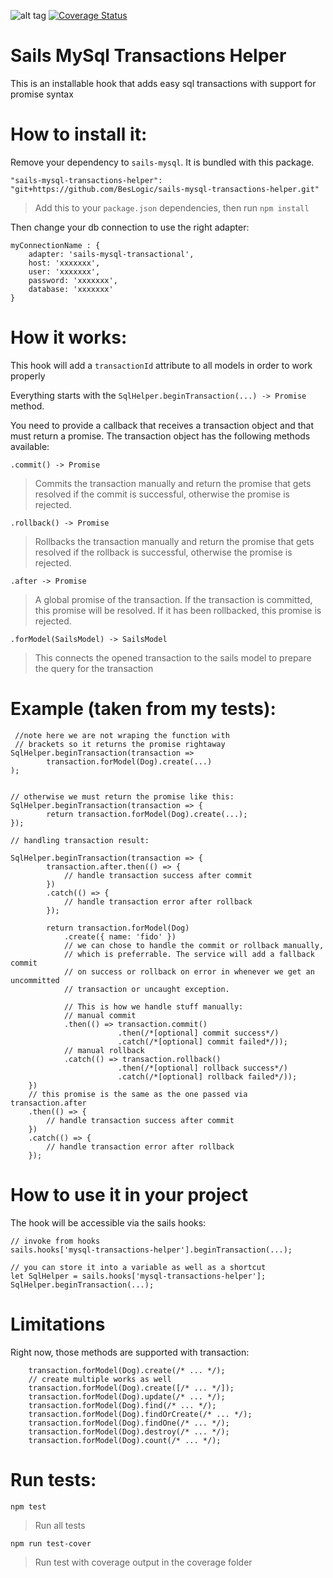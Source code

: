 ![alt tag](https://travis-ci.org/BesLogic/sails-mysql-transactions-helper.svg?branch=master)
[![Coverage Status](https://coveralls.io/repos/github/BesLogic/sails-mysql-transactions-helper/badge.svg?branch=master)](https://coveralls.io/github/BesLogic/sails-mysql-transactions-helper?branch=master)
# Sails MySql Transactions Helper 

This is an installable hook that adds easy sql transactions with support for promise syntax

# How to install it:
Remove your dependency to `sails-mysql`. It is bundled with this package.

```
"sails-mysql-transactions-helper": "git+https://github.com/BesLogic/sails-mysql-transactions-helper.git"
```
> Add this to your `package.json` dependencies, then run `npm install`

Then change your db connection to use the right adapter:
```
myConnectionName : {
    adapter: 'sails-mysql-transactional',
    host: 'xxxxxxx',
    user: 'xxxxxxx',
    password: 'xxxxxxx',
    database: 'xxxxxxx'
}
```

# How it works:

This hook will add a `transactionId` attribute to all models in order to work properly

Everything starts with the `SqlHelper.beginTransaction(...) -> Promise` method.

You need to provide a callback that receives a transaction object and that must return a promise. The transaction object has the following methods available:


`.commit() -> Promise`
> Commits the transaction manually and return the promise that gets resolved if the commit is successful, otherwise the promise is rejected.

`.rollback() -> Promise`
> Rollbacks the transaction manually and return the promise that gets resolved if the rollback is successful, otherwise the promise is rejected.

`.after -> Promise`
> A global promise of the transaction. If the transaction is committed, this promise will be resolved. If it has been rollbacked, this promise is rejected.

`.forModel(SailsModel) -> SailsModel`
> This connects the opened transaction to the sails model to prepare the query for the transaction


# Example (taken from my tests):
```
 //note here we are not wraping the function with 
 // brackets so it returns the promise rightaway
SqlHelper.beginTransaction(transaction =>
        transaction.forModel(Dog).create(...)
);


// otherwise we must return the promise like this:
SqlHelper.beginTransaction(transaction => {
        return transaction.forModel(Dog).create(...);
});

// handling transaction result:

SqlHelper.beginTransaction(transaction => {
        transaction.after.then(() => {
            // handle transaction success after commit
        })
        .catch(() => {
            // handle transaction error after rollback
        });

        return transaction.forModel(Dog)
            .create({ name: 'fido' })
            // we can chose to handle the commit or rollback manually, 
            // which is preferrable. The service will add a fallback commit 
            // on success or rollback on error in whenever we get an uncommitted
            // transaction or uncaught exception.

            // This is how we handle stuff manually:
            // manual commit
            .then(() => transaction.commit()
                        .then(/*[optional] commit success*/)
                        .catch(/*[optional] commit failed*/));
            // manual rollback
            .catch(() => transaction.rollback()
                        .then(/*[optional] rollback success*/)
                        .catch(/*[optional] rollback failed*/));
    })
    // this promise is the same as the one passed via transaction.after
    .then(() => {
        // handle transaction success after commit
    })
    .catch(() => {
        // handle transaction error after rollback
    });

```

# How to use it in your project

The hook will be accessible via the sails hooks:

```
// invoke from hooks
sails.hooks['mysql-transactions-helper'].beginTransaction(...);

// you can store it into a variable as well as a shortcut
let SqlHelper = sails.hooks['mysql-transactions-helper'];
SqlHelper.beginTransaction(...);
```

# Limitations

Right now, those methods are supported with transaction:
```
    transaction.forModel(Dog).create(/* ... */);
    // create multiple works as well
    transaction.forModel(Dog).create([/* ... */]);
    transaction.forModel(Dog).update(/* ... */);
    transaction.forModel(Dog).find(/* ... */);
    transaction.forModel(Dog).findOrCreate(/* ... */);
    transaction.forModel(Dog).findOne(/* ... */);
    transaction.forModel(Dog).destroy(/* ... */);
    transaction.forModel(Dog).count(/* ... */);
```
# Run tests:

`npm test`
> Run all tests

`npm run test-cover`
> Run test with coverage output in the coverage folder